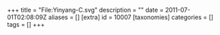 +++
title = "File:Yinyang-C.svg"
description = ""
date = 2011-07-01T02:08:09Z
aliases = []
[extra]
id = 10007
[taxonomies]
categories = []
tags = []
+++


